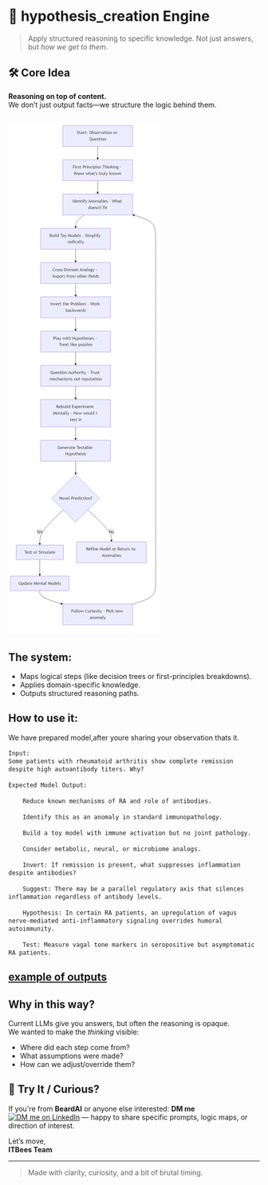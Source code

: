 # 🧠 hypothesis_creation Engine

> Apply structured reasoning to specific knowledge. Not just answers, but *how we get to them*.


## 🛠️ Core Idea

**Reasoning on top of content.**  
We don’t just output facts—we structure the logic behind them.
## ![Mental Model](hypothesis.png)


## The system:
- Maps logical steps (like decision trees or first-principles breakdowns).
- Applies domain-specific knowledge.
- Outputs structured reasoning paths.

## How to use it:
We have prepared model,after youre sharing your observation thats it.

    Input:
    Some patients with rheumatoid arthritis show complete remission despite high autoantibody titers. Why?

    Expected Model Output:

        Reduce known mechanisms of RA and role of antibodies.

        Identify this as an anomaly in standard immunopathology.

        Build a toy model with immune activation but no joint pathology.

        Consider metabolic, neural, or microbiome analogs.

        Invert: If remission is present, what suppresses inflammation despite antibodies?

        Suggest: There may be a parallel regulatory axis that silences inflammation regardless of antibody levels.

        Hypothesis: In certain RA patients, an upregulation of vagus nerve-mediated anti-inflammatory signaling overrides humoral autoimmunity.

        Test: Measure vagal tone markers in seropositive but asymptomatic RA patients.



## [example of outputs ](output.md)

##  Why in this way?

Current LLMs give you answers, but often the reasoning is opaque.  
We wanted to make the *thinking* visible:  
- Where did each step come from?  
- What assumptions were made?  
- How can we adjust/override them?




## 💬 Try It / Curious?

If you're from **BeardAI** or anyone else interested:
**DM me**
  [![DM me on LinkedIn](https://img.shields.io/badge/DM%20me%20on-LinkedIn-blue?style=for-the-badge&logo=linkedin)](https://www.linkedin.com/in/kseniya-hudacheuskaya-0037b8264/)   — happy to share specific prompts, logic maps, or direction of interest.

Let’s move,  
**ITBees Team**

---

> Made with clarity, curiosity, and a bit of brutal timing.




    
